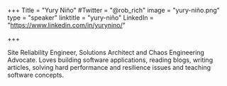 +++
Title = "Yury Niño"
#Twitter = "@rob_rich"
image = "yury-niño.png"
type = "speaker"
linktitle = "yury-niño"
LinkedIn = "https://www.linkedin.com/in/yurynino/"


+++

Site Reliability Engineer, Solutions Architect and Chaos Engineering Advocate. Loves building software applications, reading blogs, writing articles, solving hard performance and resilience issues and teaching software concepts.




